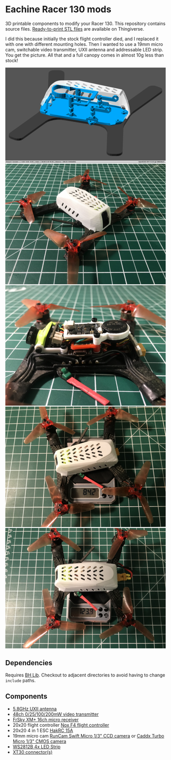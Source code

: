 # Eachine Racer 130 mods

3D printable components to modify your Racer 130. This repository contains source files. [Ready-to-print STL files](https://www.thingiverse.com/thing:2605581 "Eachine Racer 130 3D printed replacement parts") are available on Thingiverse.

I did this because initially the stock flight controller died, and I replaced it with one with different mounting holes. Then I wanted to use a 19mm micro cam, switchable video transmitter, UXII antenna and addressable LED strip. You get the picture. All that and a full canopy comes in almost 10g less than stock!

![Eachine Racer 130 mods OpenSCAD render](img/render.png)
![Eachine Racer 130 mods completed build](img/build.jpg)
![Eachine Racer 130 mods canopy off](img/build-canopy-off.jpg)
![Eachine Racer 130 custom modifications - Dry weight 84.2g](img/weight-dry.jpg)
![Eachine Racer 130 custom modifications - Wet weight 123.8g](img/weight-wet.jpg)

## Dependencies

Requires [BH Lib](https://github.com/brandonhill/BH-Lib). Checkout to adjacent directories to avoid having to change `include` paths.

## Components

* [5.8GHz UXII antenna](https://www.banggood.com/Realacc-UXII-Stubby-RHCP-U_FLIPEX-IPX-5_8GHz-1_6dBi-Super-Mini-Antenna-For-TX-RX-Fatshark-Goggles-R-p-1256043.html?p=82221313786612015035)
* [48ch 0/25/100/200mW video transmitter](https://www.banggood.com/EWRF-e7092TM-5_8G-48CH-25mW100mW200mWOFF-Power-Adjustable-AIO-VTX-FPV-Transmitter-Support-SBUS-p-1260331.html?p=82221313786612015035)
* [FrSky XM+ 16ch micro receiver](https://www.banggood.com/Frsky-XM-Micro-D16-SBUS-Full-Range-Receiver-Up-to-16CH-p-1110020.html?p=82221313786612015035)
* 20x20 flight controller [Nox F4 flight controller](https://www.banggood.com/20x20mm-Betaflight-F4-Noxe-MPU6000-Flight-Controller-AIO-OSD-5V-BEC-Built-in-LC-Filter-for-RC-Drone-p-1310419.html?p=82221313786612015035)
* 20x20 4 in 1 ESC [HakRC 15A](https://www.banggood.com/Hakrc-20x20mm-15A-Blheli_S-BB2-2-4S-Dshot-4-In-1-ESC-for-Racing-Drone-p-1165086.html?p=82221313786612015035)
* 19mm micro cam [RunCam Swift Micro 1/3" CCD camera](https://www.banggood.com/RunCam-Micro-Swift-600TVL-2_1mm-2_3mm-IR-Blocked-CCD-FPV-Camera-PAL-NTSC-5_6g-p-1144546.html?p=82221313786612015035) or [Caddx Turbo Micro 1/3" CMOS camera](https://www.banggood.com/Caddx-Turbo-Micro-F2-13-CMOS-2_1mm-1200TVL-16943-NTSCPAL-Low-Latency-FPV-Camera-W-Microphone-p-1328481.html?p=82221313786612015035)
* [WS2812B 4x LED Strip](https://www.banggood.com/Super-Mini-WS2812B-RGB5050-4-Bit-Colorful-LED-Strip-for-Naze32-F3-F4-Flight-Control-p-1152572.html?p=82221313786612015035)
* [XT30 connector(s)](https://www.banggood.com/5-Pairs-XT30-2mm-Golden-Male-Female-Non-slip-Plug-Interface-Connector-p-1237676.html?p=82221313786612015035)
